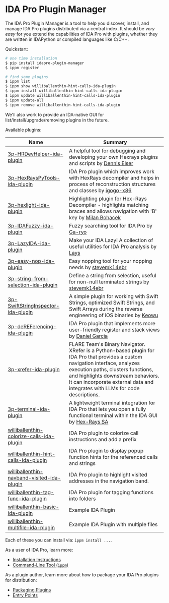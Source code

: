 # IDA Pro Plugin Manager

The IDA Pro Plugin Manager is a tool to help you discover, install, and manage IDA Pro plugins distributed via a central index. It should be *very easy* for you extend the capabilities of IDA Pro with plugins, whether they are written in IDAPython or compiled languages like C/C++.

Quickstart:
```bash
# one time installation
$ pip install idapro-plugin-manager
$ ippm register

# find some plugins
$ ippm list
$ ippm show williballenthin-hint-calls-ida-plugin
$ ippm install williballenthin-hint-calls-ida-plugin
$ ippm update williballenthin-hint-calls-ida-plugin
$ ippm update-all
$ ippm remove williballenthin-hint-calls-ida-plugin
```

We'll also work to provide an IDA-native GUI for list/install/upgrade/removing plugins in the future.

Available plugins:

| Name                                      | Summary                                      |
|--------------------------------------------|----------------------------------------------|
| [3p-HRDevHelper-ida-plugin](https://github.com/patois/HRDevHelper)  | A helpful tool for debugging and developing your own Hexrays plugins and scripts by [Dennis Elser](https://github.com/patois/HRDevHelper) |
| [3p-HexRaysPyTools-ida-plugin](https://github.com/igogo-x86/HexRaysPyTools) | IDA Pro plugin which improves work with HexRays decompiler and helps in process of reconstruction structures and classes by [igogo-x86](https://github.com/igogo-x86/HexRaysPyTools) |
| [3p-hexlight-ida-plugin](https://github.com/stevemk14ebr/RETools) | Highlighting plugin for Hex-Rays Decompiler - highlights matching braces and allows navigation with 'B' key by [Milan Bohacek](https://github.com/stevemk14ebr/RETools) |
| [3p-IDAFuzzy-ida-plugin](https://github.com/Ga-ryo/IDAFuzzy) | Fuzzy searching tool for IDA Pro by [Ga-ryo](https://github.com/Ga-ryo/IDAFuzzy) |
| [3p-LazyIDA-ida-plugin](https://github.com/L4ys/LazyIDA) | Make your IDA Lazy! A collection of useful utilities for IDA Pro analysis by [Lays](https://github.com/L4ys/LazyIDA) |
| [3p-easy-nop-ida-plugin](https://github.com/stevemk14ebr/RETools) | Easy nopping tool for your nopping needs by [stevemk14ebr](https://github.com/stevemk14ebr/RETools) |
| [3p-string-from-selection-ida-plugin](https://github.com/stevemk14ebr/RETools) | Define a string from selection, useful for non-null terminated strings by [stevemk14ebr](https://github.com/stevemk14ebr/RETools) |
| [3p-SwiftStringInspector-ida-plugin](https://github.com/keowu/swiftstringinspector) | A simple plugin for working with Swift Strings, optimized Swift Strings, and Swift Arrays during the reverse engineering of iOS binaries by [Keowu](https://github.com/keowu/swiftstringinspector) |
| [3p-deREFerencing-ida-plugin](https://github.com/danigargu/deREferencing) | IDA Pro plugin that implements more user-friendly register and stack views by [Daniel Garcia](https://github.com/danigargu/deREferencing) |
| [3p-xrefer-ida-plugin](https://github.com/mandiant/xrefer) | FLARE Team's Binary Navigator. XRefer is a Python-based plugin for IDA Pro that provides a custom navigation interface, analyzes execution paths, clusters functions, and highlights downstream behaviors. It can incorporate external data and integrates with LLMs for code descriptions. |
| [3p-terminal-ida-plugin](https://github.com/HexRaysSA/ida-terminal-plugin) | A lightweight terminal integration for IDA Pro that lets you open a fully functional terminal within the IDA GUI by [Hex-Rays SA](https://github.com/HexRaysSA/ida-terminal-plugin) |
| [williballenthin-colorize-calls-ida-plugin](https://github.com/williballenthin/idawilli/tree/master/plugins/colorize_calls)  | IDA Pro plugin to colorize call instructions and add a prefix |
| [williballenthin-hint-calls-ida-plugin](https://github.com/williballenthin/idawilli/tree/master/plugins/hint_calls)      | IDA Pro plugin to display popup function hints for the referenced calls and strings |
| [williballenthin-navband-visited-ida-plugin](https://github.com/williballenthin/idawilli/tree/master/plugins/navband_visited) | IDA Pro plugin to highlight visited addresses in the navigation band. |
| [williballenthin-tag-func-ida-plugin](https://github.com/williballenthin/idawilli/tree/master/plugins/tag_func)        | IDA Pro plugin for tagging functions into folders |
| [williballenthin-basic-ida-plugin](https://www.github.com/williballenthin/idawilli/tree/master/plugins/plugin-manager/examples/basic-ida-plugin/)               | Example IDA Plugin                           |
| [williballenthin-multifile-ida-plugin](https://www.github.com/williballenthin/idawilli/tree/master/plugins/plugin-manager/examples/multifile-ida-plugin/)           | Example IDA Plugin with multiple files        |

Each of these you can install via: `ippm install ...`.

As a user of IDA Pro, learn more:
  - [Installation Instructions](./doc/as-a-user.md#installation)
  - [Command-Line Tool (`ippm`)](./doc/as-a-user.md#command-line-tool-ippm)

As a plugin author, learn more about how to package your IDA Pro plugins for distribution:
  - [Packaging Plugins](./doc/as-a-plugin-author.md#packaging-plugins)
  - [Entry Points](./doc/as-a-plugin-author.md#entry-points)

